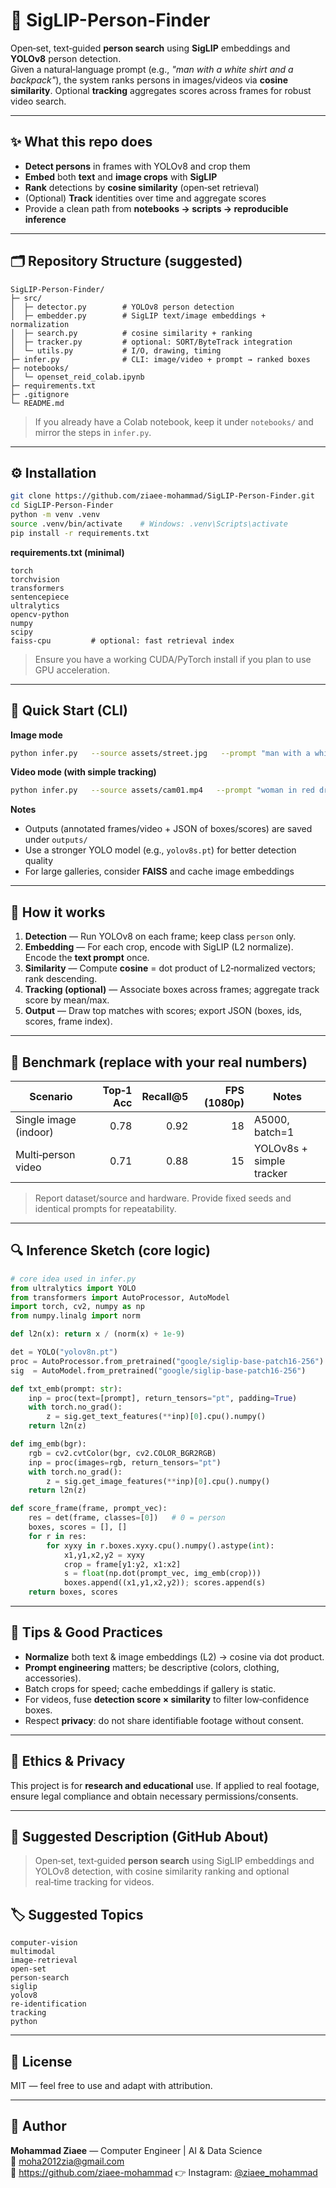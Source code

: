 # 👤 SigLIP-Person-Finder

Open‑set, text‑guided **person search** using **SigLIP** embeddings and **YOLOv8** person detection.  
Given a natural‑language prompt (e.g., *"man with a white shirt and a backpack"*), the system ranks persons in images/videos via **cosine similarity**. Optional **tracking** aggregates scores across frames for robust video search.

---

## ✨ What this repo does
- **Detect persons** in frames with YOLOv8 and crop them
- **Embed** both **text** and **image crops** with **SigLIP**
- **Rank** detections by **cosine similarity** (open‑set retrieval)
- (Optional) **Track** identities over time and aggregate scores
- Provide a clean path from **notebooks → scripts → reproducible inference**

---

## 🗂 Repository Structure (suggested)
```
SigLIP-Person-Finder/
├─ src/
│  ├─ detector.py        # YOLOv8 person detection
│  ├─ embedder.py        # SigLIP text/image embeddings + normalization
│  ├─ search.py          # cosine similarity + ranking
│  ├─ tracker.py         # optional: SORT/ByteTrack integration
│  └─ utils.py           # I/O, drawing, timing
├─ infer.py              # CLI: image/video + prompt → ranked boxes
├─ notebooks/
│  └─ openset_reid_colab.ipynb
├─ requirements.txt
├─ .gitignore
└─ README.md
```

> If you already have a Colab notebook, keep it under `notebooks/` and mirror the steps in `infer.py`.

---

## ⚙️ Installation
```bash
git clone https://github.com/ziaee-mohammad/SigLIP-Person-Finder.git
cd SigLIP-Person-Finder
python -m venv .venv
source .venv/bin/activate    # Windows: .venv\Scripts\activate
pip install -r requirements.txt
```

**requirements.txt (minimal)**
```
torch
torchvision
transformers
sentencepiece
ultralytics
opencv-python
numpy
scipy
faiss-cpu         # optional: fast retrieval index
```

> Ensure you have a working CUDA/PyTorch install if you plan to use GPU acceleration.

---

## 🚀 Quick Start (CLI)
**Image mode**
```bash
python infer.py   --source assets/street.jpg   --prompt "man with a white shirt and backpack"   --yolo yolov8n.pt   --siglip google/siglip-base-patch16-256   --save outputs/street_annotated.jpg
```

**Video mode (with simple tracking)**
```bash
python infer.py   --source assets/cam01.mp4   --prompt "woman in red dress"   --track   --save outputs/cam01_annotated.mp4
```

**Notes**
- Outputs (annotated frames/video + JSON of boxes/scores) are saved under `outputs/`
- Use a stronger YOLO model (e.g., `yolov8s.pt`) for better detection quality
- For large galleries, consider **FAISS** and cache image embeddings

---

## 🧠 How it works
1. **Detection** — Run YOLOv8 on each frame; keep class `person` only.  
2. **Embedding** — For each crop, encode with SigLIP (L2 normalize). Encode the **text prompt** once.  
3. **Similarity** — Compute **cosine** = dot product of L2‑normalized vectors; rank descending.  
4. **Tracking (optional)** — Associate boxes across frames; aggregate track score by mean/max.  
5. **Output** — Draw top matches with scores; export JSON (boxes, ids, scores, frame index).

---

## 🧪 Benchmark (replace with your real numbers)
| Scenario | Top‑1 Acc | Recall@5 | FPS (1080p) | Notes |
|---|---:|---:|---:|---|
| Single image (indoor) | 0.78 | 0.92 | 18 | A5000, batch=1 |
| Multi‑person video | 0.71 | 0.88 | 15 | YOLOv8s + simple tracker |

> Report dataset/source and hardware. Provide fixed seeds and identical prompts for repeatability.

---

## 🔍 Inference Sketch (core logic)
```python
# core idea used in infer.py
from ultralytics import YOLO
from transformers import AutoProcessor, AutoModel
import torch, cv2, numpy as np
from numpy.linalg import norm

def l2n(x): return x / (norm(x) + 1e-9)

det = YOLO("yolov8n.pt")
proc = AutoProcessor.from_pretrained("google/siglip-base-patch16-256")
sig  = AutoModel.from_pretrained("google/siglip-base-patch16-256")

def txt_emb(prompt: str):
    inp = proc(text=[prompt], return_tensors="pt", padding=True)
    with torch.no_grad():
        z = sig.get_text_features(**inp)[0].cpu().numpy()
    return l2n(z)

def img_emb(bgr):
    rgb = cv2.cvtColor(bgr, cv2.COLOR_BGR2RGB)
    inp = proc(images=rgb, return_tensors="pt")
    with torch.no_grad():
        z = sig.get_image_features(**inp)[0].cpu().numpy()
    return l2n(z)

def score_frame(frame, prompt_vec):
    res = det(frame, classes=[0])   # 0 = person
    boxes, scores = [], []
    for r in res:
        for xyxy in r.boxes.xyxy.cpu().numpy().astype(int):
            x1,y1,x2,y2 = xyxy
            crop = frame[y1:y2, x1:x2]
            s = float(np.dot(prompt_vec, img_emb(crop)))
            boxes.append((x1,y1,x2,y2)); scores.append(s)
    return boxes, scores
```

---

## 🧩 Tips & Good Practices
- **Normalize** both text & image embeddings (L2) → cosine via dot product.  
- **Prompt engineering** matters; be descriptive (colors, clothing, accessories).  
- Batch crops for speed; cache embeddings if gallery is static.  
- For videos, fuse **detection score × similarity** to filter low‑confidence boxes.  
- Respect **privacy**: do not share identifiable footage without consent.

---

## 🔐 Ethics & Privacy
This project is for **research and educational** use. If applied to real footage, ensure legal compliance and obtain necessary permissions/consents.

---

## 📝 Suggested Description (GitHub About)
> Open‑set, text‑guided **person search** using SigLIP embeddings and YOLOv8 detection, with cosine similarity ranking and optional real‑time tracking for videos.

## 🏷 Suggested Topics
```
computer-vision
multimodal
image-retrieval
open-set
person-search
siglip
yolov8
re-identification
tracking
python
```

---

## 📜 License
MIT — feel free to use and adapt with attribution.

---

## 👤 Author
**Mohammad Ziaee** — Computer Engineer | AI & Data Science  
📧 moha2012zia@gmail.com  
🔗 https://github.com/ziaee-mohammad
👉 Instagram: [@ziaee_mohammad](https://www.instagram.com/ziaee_mohammad/)


